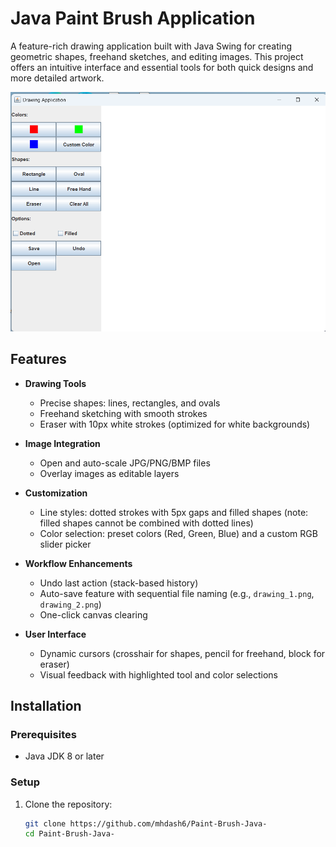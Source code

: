 # Java Paint Brush Application

A feature-rich drawing application built with Java Swing for creating geometric shapes, freehand sketches, and editing images. This project offers an intuitive interface and essential tools for both quick designs and more detailed artwork.


![Application Screenshot](Screenshot.png)


## Features

- **Drawing Tools**
  - Precise shapes: lines, rectangles, and ovals
  - Freehand sketching with smooth strokes
  - Eraser with 10px white strokes (optimized for white backgrounds)

- **Image Integration**
  - Open and auto-scale JPG/PNG/BMP files
  - Overlay images as editable layers

- **Customization**
  - Line styles: dotted strokes with 5px gaps and filled shapes (note: filled shapes cannot be combined with dotted lines)
  - Color selection: preset colors (Red, Green, Blue) and a custom RGB slider picker

- **Workflow Enhancements**
  - Undo last action (stack-based history)
  - Auto-save feature with sequential file naming (e.g., `drawing_1.png`, `drawing_2.png`)
  - One-click canvas clearing

- **User Interface**
  - Dynamic cursors (crosshair for shapes, pencil for freehand, block for eraser)
  - Visual feedback with highlighted tool and color selections

## Installation

### Prerequisites
- Java JDK 8 or later

### Setup
1. Clone the repository:
   ```bash
   git clone https://github.com/mhdash6/Paint-Brush-Java-
   cd Paint-Brush-Java-
